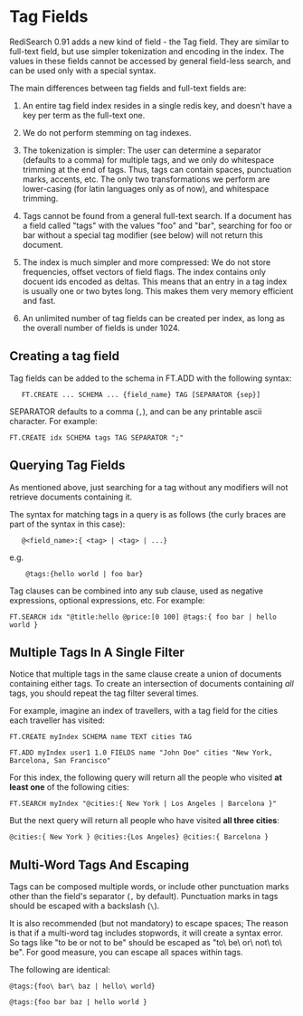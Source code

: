 # Tag Fields 

RediSearch 0.91 adds a new kind of field - the Tag field. They are similar to full-text field, but use simpler tokenization and encoding in the index. The values in these fields cannot be accessed by general field-less search, and can be used only with a special syntax.

The main differences between tag fields and full-text fields are:

1. An entire tag field index resides in a single redis key, and doesn't have a key per term as the full-text one.

2. We do not perform stemming on tag indexes.

3. The tokenization is simpler: The user can determine a separator (defaults to a comma) for multiple tags,
and we only do whitespace trimming at the end of tags.
Thus, tags can contain spaces, punctuation marks, accents, etc. The only two transformations
we perform are lower-casing (for latin languages only as of now), and whitespace trimming.

4. Tags cannot be found from a general full-text search. If a document has a field called
"tags" with the values "foo" and "bar", searching for foo or bar without a special tag
modifier (see below) will not return this document.

5. The index is much simpler and more compressed: We do not store frequencies, offset vectors of
field flags. The index contains only docuent ids encoded as deltas. This means that an entry in a tag index
is usually one or two bytes long. This makes them very memory efficient and fast.

6. An unlimited number of tag fields can be created per index, as long as the overall number of fields is under 1024.
 
 ## Creating a tag field
 
 Tag fields can be added to the schema in FT.ADD with the following syntax:
 
 ```
    FT.CREATE ... SCHEMA ... {field_name} TAG [SEPARATOR {sep}]
 ```

 SEPARATOR defaults to a comma (`,`), and can be any printable ascii character. For example:
 
    FT.CREATE idx SCHEMA tags TAG SEPARATOR ";"
 
 
 ## Querying Tag Fields
 
 As mentioned above, just searching for a tag without any modifiers will not retrieve documents
 containing it.
 
 The syntax for matching tags in a query is as follows (the curly braces are part of the syntax in
 this case):
 
 ```
    @<field_name>:{ <tag> | <tag> | ...}
 ```
 
e.g.

```
    @tags:{hello world | foo bar}
```

Tag clauses can be combined into any sub clause, used as negative expressions, optional expressions, etc. For example:

```
FT.SEARCH idx "@title:hello @price:[0 100] @tags:{ foo bar | hello world }
```
 
## Multiple Tags In A Single Filter

Notice that multiple tags in the same clause create a union of documents containing either tags. To create an intersection of documents containing *all* tags, you should repeat the tag filter several times.

For example, imagine an index of travellers, with a tag field for the cities each traveller has visited:

```
FT.CREATE myIndex SCHEMA name TEXT cities TAG

FT.ADD myIndex user1 1.0 FIELDS name "John Doe" cities "New York, Barcelona, San Francisco"
```

For this index, the following query will return all the people who visited **at least one** of the following cities:

```
FT.SEARCH myIndex "@cities:{ New York | Los Angeles | Barcelona }"
```

But the next query will return all people who have visited **all three cities**:

```
@cities:{ New York } @cities:{Los Angeles} @cities:{ Barcelona }
```

## Multi-Word Tags And Escaping

Tags can be composed multiple words, or include other punctuation marks other than the field's separator (`,` by default). Punctuation marks in tags should be escaped with a backslash (`\`). 

It is also recommended (but not mandatory) to escape spaces; The reason is that if a multi-word tag includes stopwords, it will create a syntax error. So tags like "to be or not to be" should be escaped as "to\ be\ or\ not\ to\ be". For good measure, you can escape all spaces within tags.

The following are identical:

```
@tags:{foo\ bar\ baz | hello\ world}

@tags:{foo bar baz | hello world }
```

